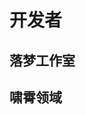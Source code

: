 # 开发者

## 落梦工作室

<!-- 包含 markdown 文件 可以像这样在一个 markdown 文件中包含另一个 markdown 文件，甚至是内嵌的。-->
<!--@include: ./落梦工作室/我梦/我梦.md-->
<!--@include: ./落梦工作室/诺诺/诺诺.md-->
<!--@include: ./落梦工作室/肥猫/肥猫.md-->
<!--@include: ./落梦工作室/冰影狼/冰影狼.md-->

## 啸霄领域

<!-- 包含 markdown 文件 可以像这样在一个 markdown 文件中包含另一个 markdown 文件，甚至是内嵌的。-->
<!--@include: ./啸霄领域/霄杨/霄杨.md-->
<!--@include: ./啸霄领域/难绷/难绷.md-->
<!--@include: ./啸霄领域/W0DNMD/W0DNMD.md-->
<!--@include: ./啸霄领域/ebwnqm/ebwnqm.md-->
<!--@include: ./啸霄领域/shi/shi.md-->